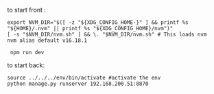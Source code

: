 to start front :

    export NVM_DIR="$([ -z "${XDG_CONFIG_HOME-}" ] && printf %s "${HOME}/.nvm" || printf %s "${XDG_CONFIG_HOME}/nvm")"
    [ -s "$NVM_DIR/nvm.sh" ] && \. "$NVM_DIR/nvm.sh" # This loads nvm
    nvm alias default v16.18.1
    
     npm run dev


to start back:

    source ../../../env/bin/activate #activate the env
    python manage.py runserver 192.168.200.51:8870